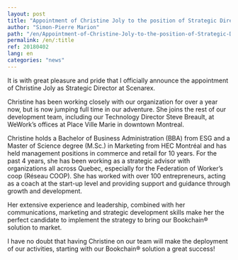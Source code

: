 ```yaml
---
layout: post
title: "Appointment of Christine Joly to the position of Strategic Director"
author: "Simon-Pierre Marion"
path: "/en/Appointment-of-Christine-Joly-to-the-position-of-Strategic-Director"
permalink: /en/:title
ref: 20180402
lang: en
categories: "news"
---
```


It is with great pleasure and pride that I officially announce the appointment of Christine Joly as Strategic Director at Scenarex.

Christine has been working closely with our organization for over a year now, but is now jumping full time in our adventure.
She joins the rest of our development team, including our Technology Director Steve Breault, at WeWork’s offices at Place Ville Marie in downtown Montreal.

Christine holds a Bachelor of Business Administration (BBA) from ESG and a Master of Science degree (M.Sc.) in Marketing from HEC Montréal and has held management positions in commerce and retail for 10 years. For the past 4 years, she has been working as a strategic advisor with organizations all across Quebec, especially for the Federation of Worker’s coop (Réseau COOP). She has worked with over 100 entrepreneurs, acting as a coach at the start-up level and providing support and guidance through growth and development.

Her extensive experience and leadership, combined with her communications, marketing and strategic development skills make her the perfect candidate to implement the strategy to bring our Bookchain® solution to market.

I have no doubt that having Christine on our team will make the deployment of our activities, starting with our Bookchain® solution a great success!
